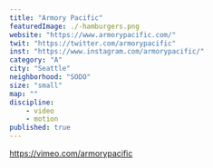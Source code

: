 ```yaml
---
title: "Armory Pacific"
featuredImage: ./-hamburgers.png
website: "https://www.armorypacific.com/"
twit: "https://twitter.com/armorypacific"
inst: "https://www.instagram.com/armorypacific/"
category: "A"
city: "Seattle"
neighborhood: "SODO"
size: "small"
map: ""
discipline:
    - video
    - motion
published: true
---
```


https://vimeo.com/armorypacific

